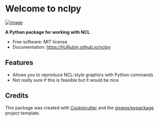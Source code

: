 # Welcome to nclpy


[![image](https://img.shields.io/pypi/v/nclpy.svg)](https://pypi.python.org/pypi/nclpy)


**A Python package for working with NCL**


-   Free software: MIT license
-   Documentation: <https://HJRubin.github.io/nclpy>
    

## Features

-   Allows you to reproduce NCL-style graphics with Python commands
-   Not really sure if this is feasible but it would be nice

## Credits

This package was created with [Cookiecutter](https://github.com/cookiecutter/cookiecutter) and the [giswqs/pypackage](https://github.com/giswqs/pypackage) project template.
